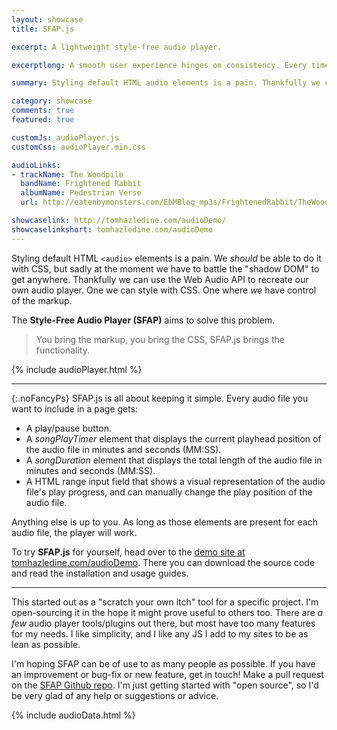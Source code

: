 ```yaml
---
layout: showcase
title: SFAP.js

excerpt: A lightweight style-free audio player.

excerptlong: A smooth user experience hinges on consistency. Every time you break from your brand's styleguide to include an external widget, you're adding inconsistency.

summary: Styling default HTML audio elements is a pain. Thankfully we can use the Web Audio API to recreate our own audio player. One we can style with CSS. One where *we* have control of the markup.

category: showcase
comments: true
featured: true

customJs: audioPlayer.js
customCss: audioPlayer.min.css

audioLinks:
- trackName: The Woodpile
  bandName: Frightened Rabbit
  albumName: Pedestrian Verse
  url: http://eatenbymonsters.com/EbMBlog_mp3s/FrightenedRabbit/TheWoodpile.mp3

showcaselink: http://tomhazledine.com/audioDemo/
showcaselinkshort: tomhazledine.com/audioDemo
---
```


Styling default HTML `<audio>` elements is a pain. We *should* be able to do it with CSS, but sadly at the moment we have to battle the "shadow DOM" to get anywhere. Thankfully we can use the Web Audio API to recreate our own audio player. One we can style with CSS. One where *we* have control of the markup.

The **Style-Free Audio Player (SFAP)** aims to solve this problem.

> You bring the markup, you bring the CSS, SFAP.js brings the functionality.

{% include audioPlayer.html %}

---

{:.noFancyPs}
SFAP.js is all about keeping it simple. Every audio file you want to include in a page gets:

* A play/pause button.
* A *songPlayTimer* element that displays the current playhead position of the audio file in minutes and seconds (MM:SS).
* A *songDuration* element that displays the total length of the audio file in minutes and seconds (MM:SS).
* A HTML range input field that shows a visual representation of the audio file's play progress, and can manually change the play position of the audio file.

Anything else is up to you. As long as those elements are present for each audio file, the player will work.

To try **SFAP.js** for yourself, head over to the [demo site at tomhazledine.com/audioDemo](http://tomhazledine.com/audioDemo/). There you can download the source code and read the installation and usage guides.

---

This started out as a "scratch your own itch" tool for a specific project. I'm open-sourcing it in the hope it might prove useful to others too. There are *a few* audio player tools/plugins out there, but most have too many features for my needs. I like simplicity, and I like any JS I add to my sites to be as lean as possible.

I'm hoping SFAP can be of use to as many people as possible. If you have an improvement or bug-fix or new feature, get in touch! Make a pull request on the [SFAP Github repo](https://github.com/tomhazledine/stylefreeaudio). I'm just getting started with "open source", so I'd be very glad of any help or suggestions or advice.

{% include audioData.html %}